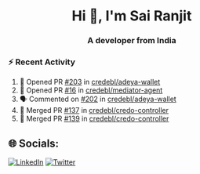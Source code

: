 <h1 align="center">Hi 👋, I'm Sai Ranjit</h1>
<h3 align="center">A developer from India</h3>

### :zap: Recent Activity

<!--START_SECTION:activity-->
1. 💪 Opened PR [#203](https://github.com/credebl/adeya-wallet/pull/203) in [credebl/adeya-wallet](https://github.com/credebl/adeya-wallet)
2. 💪 Opened PR [#16](https://github.com/credebl/mediator-agent/pull/16) in [credebl/mediator-agent](https://github.com/credebl/mediator-agent)
3. 🗣 Commented on [#202](https://github.com/credebl/adeya-wallet/pull/202#issuecomment-2194641519) in [credebl/adeya-wallet](https://github.com/credebl/adeya-wallet)
4. 🎉 Merged PR [#137](https://github.com/credebl/credo-controller/pull/137) in [credebl/credo-controller](https://github.com/credebl/credo-controller)
5. 🎉 Merged PR [#139](https://github.com/credebl/credo-controller/pull/139) in [credebl/credo-controller](https://github.com/credebl/credo-controller)
<!--END_SECTION:activity-->

## 🌐 Socials:
[![LinkedIn](https://img.shields.io/badge/LinkedIn-%230077B5.svg?logo=linkedin&logoColor=white)](https://linkedin.com/in/sairanjit) [![Twitter](https://img.shields.io/badge/Twitter-%231DA1F2.svg?logo=Twitter&logoColor=white)](https://twitter.com/sairanjit_) 
